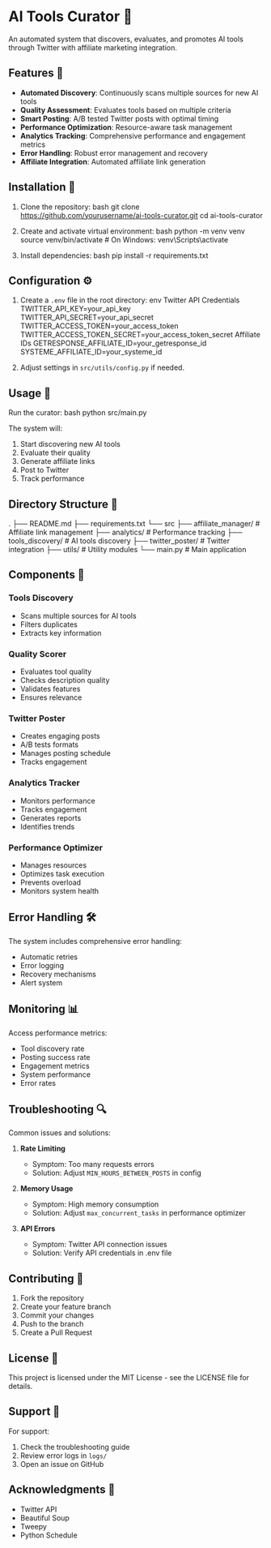 # AI Tools Curator 🤖

An automated system that discovers, evaluates, and promotes AI tools through Twitter with affiliate marketing integration.

## Features 🌟

- **Automated Discovery**: Continuously scans multiple sources for new AI tools
- **Quality Assessment**: Evaluates tools based on multiple criteria
- **Smart Posting**: A/B tested Twitter posts with optimal timing
- **Performance Optimization**: Resource-aware task management
- **Analytics Tracking**: Comprehensive performance and engagement metrics
- **Error Handling**: Robust error management and recovery
- **Affiliate Integration**: Automated affiliate link generation

## Installation 🚀

1. Clone the repository:
bash
git clone https://github.com/yourusername/ai-tools-curator.git
cd ai-tools-curator

2. Create and activate virtual environment:
bash
python -m venv venv
source venv/bin/activate # On Windows: venv\Scripts\activate

3. Install dependencies:
bash
pip install -r requirements.txt

## Configuration ⚙️

1. Create a `.env` file in the root directory:
env
Twitter API Credentials
TWITTER_API_KEY=your_api_key
TWITTER_API_SECRET=your_api_secret
TWITTER_ACCESS_TOKEN=your_access_token
TWITTER_ACCESS_TOKEN_SECRET=your_access_token_secret
Affiliate IDs
GETRESPONSE_AFFILIATE_ID=your_getresponse_id
SYSTEME_AFFILIATE_ID=your_systeme_id

2. Adjust settings in `src/utils/config.py` if needed.

## Usage 🎯

Run the curator:
bash
python src/main.py

The system will:
1. Start discovering new AI tools
2. Evaluate their quality
3. Generate affiliate links
4. Post to Twitter
5. Track performance

## Directory Structure 📁
.
├── README.md
├── requirements.txt
└── src
├── affiliate_manager/ # Affiliate link management
├── analytics/ # Performance tracking
├── tools_discovery/ # AI tools discovery
├── twitter_poster/ # Twitter integration
├── utils/ # Utility modules
└── main.py # Main application

## Components 🔧

### Tools Discovery
- Scans multiple sources for AI tools
- Filters duplicates
- Extracts key information

### Quality Scorer
- Evaluates tool quality
- Checks description quality
- Validates features
- Ensures relevance

### Twitter Poster
- Creates engaging posts
- A/B tests formats
- Manages posting schedule
- Tracks engagement

### Analytics Tracker
- Monitors performance
- Tracks engagement
- Generates reports
- Identifies trends

### Performance Optimizer
- Manages resources
- Optimizes task execution
- Prevents overload
- Monitors system health

## Error Handling 🛠️

The system includes comprehensive error handling:
- Automatic retries
- Error logging
- Recovery mechanisms
- Alert system

## Monitoring 📊

Access performance metrics:
- Tool discovery rate
- Posting success rate
- Engagement metrics
- System performance
- Error rates

## Troubleshooting 🔍

Common issues and solutions:

1. **Rate Limiting**
   - Symptom: Too many requests errors
   - Solution: Adjust `MIN_HOURS_BETWEEN_POSTS` in config

2. **Memory Usage**
   - Symptom: High memory consumption
   - Solution: Adjust `max_concurrent_tasks` in performance optimizer

3. **API Errors**
   - Symptom: Twitter API connection issues
   - Solution: Verify API credentials in .env file

## Contributing 🤝

1. Fork the repository
2. Create your feature branch
3. Commit your changes
4. Push to the branch
5. Create a Pull Request

## License 📄

This project is licensed under the MIT License - see the LICENSE file for details.

## Support 💬

For support:
1. Check the troubleshooting guide
2. Review error logs in `logs/`
3. Open an issue on GitHub

## Acknowledgments 🙏

- Twitter API
- Beautiful Soup
- Tweepy
- Python Schedule